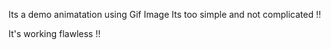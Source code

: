 Its a demo animatation using Gif Image Its too simple and not complicated !!

It's working flawless !!


